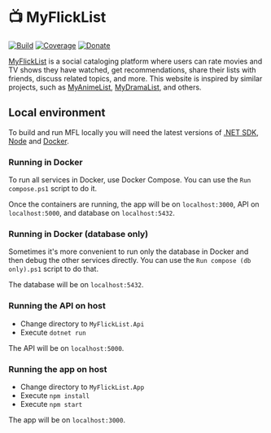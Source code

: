 # 📺 MyFlickList

[![Build](https://github.com/Tyrrrz/MyFlickList/workflows/CI/badge.svg?branch=master)](https://github.com/Tyrrrz/MyFlickList/actions)
[![Coverage](https://codecov.io/gh/Tyrrrz/MyFlickList/branch/master/graph/badge.svg)](https://codecov.io/gh/Tyrrrz/MyFlickList)
[![Donate](https://img.shields.io/badge/donate-$$$-purple.svg)](https://tyrrrz.me/donate)

[MyFlickList](#) is a social cataloging platform where users can rate movies and TV shows they have watched, get recommendations, share their lists with friends, discuss related topics, and more. This website is inspired by similar projects, such as [MyAnimeList](https://myanimelist.net), [MyDramaList](https://mydramalist.com), and others.

## Local environment

To build and run MFL locally you will need the latest versions of [.NET SDK](https://dotnet.microsoft.com/download/dotnet-core), [Node](https://nodejs.org/en/download) and [Docker](https://docs.docker.com/desktop).

### Running in Docker

To run all services in Docker, use Docker Compose. You can use the `Run compose.ps1` script to do it.

Once the containers are running, the app will be on `localhost:3000`, API on `localhost:5000`, and database on `localhost:5432`.

### Running in Docker (database only)

Sometimes it's more convenient to run only the database in Docker and then debug the other services directly. You can use the `Run compose (db only).ps1` script to do that.

The database will be on `localhost:5432`.

### Running the API on host

- Change directory to `MyFlickList.Api`
- Execute `dotnet run`

The API will be on `localhost:5000`.

### Running the app on host

- Change directory to `MyFlickList.App`
- Execute `npm install`
- Execute `npm start`

The app will be on `localhost:3000`.
